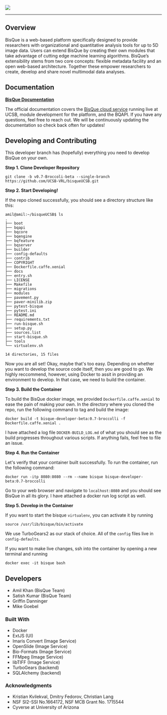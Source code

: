 ![](/bqcore/bq/core/public/images/bqlogo_git.png)

***

## Overview 

BisQue is a web-based platform specifically designed to provide researchers with organizational and quantitative analysis tools for up to 5D image data. Users can extend BisQue by creating their own modules that take advantage of cutting edge machine learning algorithms. BisQue’s extensibility stems from two core concepts: flexible metadata facility and an open web-based architecture. Together these empower researchers to create, develop and share novel multimodal data analyses.

## Documentation

[__BisQue Documentation__](https://ucsb-vrl.github.io/bisqueUCSB/)

The official documentation covers the [BisQue cloud service](https://bisque.ece.ucsb.edu) running live at UCSB, module development for the platform, and the BQAPI. If you have any questions, feel free to reach out. We will be continuously updating the documentation so check back often for updates!

## Developing and Contributing 

This developer branch has (hopefully) everything you need to develop BisQue on your own. 

__Step 1. Clone Developer Repository__

```
git clone -b v0.7-Broccoli-beta --single-branch https://github.com/UCSB-VRL/bisqueUCSB.git
```

__Step 2. Start Developing!__

If the repo cloned successfully, you should see a directory structure like this:

```shell
amil@amil:~/bisqueUCSB$ ls
.
├── boot
├── bqapi
├── bqcore
├── bqengine
├── bqfeature
├── bqserver
├── builder
├── config-defaults
├── contrib
├── COPYRIGHT
├── Dockerfile.caffe.xenial
├── docs
├── entry.sh
├── LICENSE
├── Makefile
├── migrations
├── modules
├── pavement.py
├── paver-minilib.zip
├── pytest-bisque
├── pytest.ini
├── README.md
├── requirements.txt
├── run-bisque.sh
├── setup.py
├── sources.list
├── start-bisque.sh
├── tools
└── virtualenv.sh

14 directories, 15 files

```

Now you are all set! Okay, maybe that's too easy. Depending on whether you want to develop the source code itself, then you are good to go. We highly reccommend, however, using Docker to assit in providing an environment to develop. In that case, we need to build the container.

__Step 3. Build the Container__

To build the BisQue docker image, we provided `Dockerfile.caffe.xenial` to ease the pain of making your own. In the directory where you cloned the repo, run the following command to tag and build the image:

```
docker build -t bisque-developer-beta:0.7-broccolli -f Dockerfile.caffe.xenial .
```

I have attached a log file `DOCKER-BUILD_LOG.md` of what you should see as the build progresses throughout various scripts. If anything fails, feel free to file an issue.


__Step 4. Run the Container__

Let's verify that your container built successfully. To run the container, run the following command:

```
docker run -itp 8080:8080 --rm --name bisque bisque-developer-beta:0.7-broccolli
```

Go to your web browser and navigate to `localhost:8080` and you should see BisQue in all its glory. I have attached a docker run log script as well.

__Step 5. Develop in the Container__

If you want to start the bisque `virtualenv`, you can activate it by running

```
source /usr/lib/bisque/bin/activate
```
We use TurboGears2 as our stack of choice. All of the `config` files live in `config-defaults`.

If you want to make live changes, ssh into the container by opening a new terminal and running 

```
docker exec -it bisque bash
```



## Developers

* Amil Khan  (BisQue Team)
* Satish Kumar  (BisQue Team)
* Griffin Danninger
* Mike Goebel

### Built With
* Docker
* ExtJS (UI)
* Imaris Convert (Image Service)
* OpenSlide (Image Service)
* Bio-Formats (Image Service)
* FFMpeg (Image Service)
* libTIFF (Image Service)
* TurboGears (backend)
* SQLAlchemy (backend)

### Acknowledgments

* Kristian Kvilekval, Dmitry Fedorov, Christian Lang 
* NSF SI2-SSI No.1664172, NSF MCB Grant No. 1715544
* Cyverse at University of Arizona
